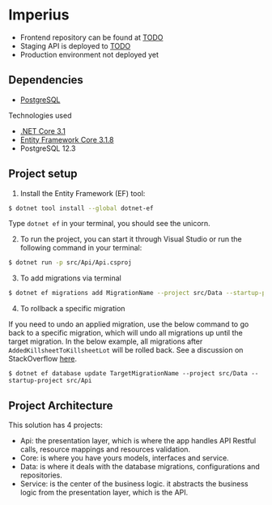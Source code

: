 ﻿# Imperius

- Frontend repository can be found at [TODO]()
- Staging API is deployed to [TODO]()
- Production environment not deployed yet

## Dependencies

- [PostgreSQL](https://www.postgresql.org/download/)

Technologies used

- [.NET Core 3.1](https://dotnet.microsoft.com/download)
- [Entity Framework Core 3.1.8](https://docs.microsoft.com/ef/)
- PostgreSQL 12.3

## Project setup

1. Install the Entity Framework (EF) tool:
```sh
$ dotnet tool install --global dotnet-ef
```
Type `dotnet ef` in your terminal, you should see the unicorn.

2. To run the project, you can start it through Visual Studio or run the following command in your terminal:
```sh
$ dotnet run -p src/Api/Api.csproj
```

3. To add migrations via terminal

```sh
$ dotnet ef migrations add MigrationName --project src/Data --startup-project src/Api
```

4. To rollback a specific migration

If you need to undo an applied migration, use the below command to go back to a specific migration, which will undo all migrations up until the target migration. In the below example, all migrations after `AddedKillsheetToKillsheetLot` will be rolled back. See a discussion on StackOverflow [here](https://stackoverflow.com/a/40020931/660936).

```
$ dotnet ef database update TargetMigrationName --project src/Data --startup-project src/Api
```

## Project Architecture

This solution has 4 projects:

- Api: the presentation layer, which is where the app handles API Restful calls, resource mappings and resources validation.
- Core: is where you have yours models, interfaces and service.
- Data: is where it deals with the database migrations, configurations and repositories.
- Service: is the center of the business logic. it abstracts the business logic from the presentation layer, which is the API.
